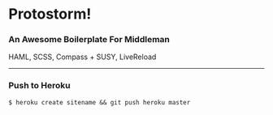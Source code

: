 # Protostorm!
### An Awesome Boilerplate For Middleman


HAML, SCSS, Compass + SUSY, LiveReload


------

### Push to Heroku

    $ heroku create sitename && git push heroku master